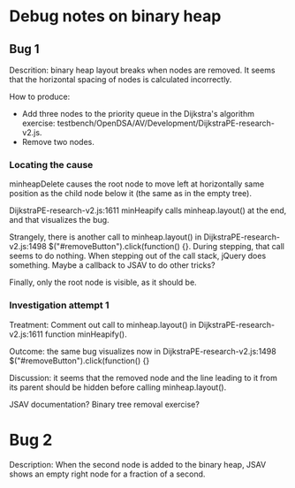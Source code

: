 # Debug notes on binary heap

## Bug 1

Descrition: binary heap layout breaks when nodes are removed. It seems
that the horizontal spacing of nodes is calculated incorrectly.

How to produce:
- Add three nodes to the priority queue in the Dijkstra's
algorithm exercise: testbench/OpenDSA/AV/Development/DijkstraPE-research-v2.js.
- Remove two nodes.

### Locating the cause

minheapDelete causes the root node to move left at horizontally same position
as the child node below it (the same as in the empty tree).

DijkstraPE-research-v2.js:1611 minHeapify calls minheap.layout() at the end,
and that visualizes the bug.

Strangely, there is another call to minheap.layout() in
DijkstraPE-research-v2.js:1498 $("#removeButton").click(function() {}.
During stepping, that call seems to do nothing.
When stepping out of the call stack, jQuery does something. Maybe a callback
to JSAV to do other tricks?

Finally, only the root node is visible, as it should be.

### Investigation attempt 1

Treatment: Comment out call to minheap.layout() in
DijkstraPE-research-v2.js:1611 function minHeapify().

Outcome: the same bug visualizes now in
DijkstraPE-research-v2.js:1498 $("#removeButton").click(function() {}

Discussion: it seems that the removed node and the line leading to it from its
parent should be hidden before calling minheap.layout().

JSAV documentation? Binary tree removal exercise?

# Bug 2

Description: When the second node is added to the binary heap, JSAV shows
an empty right node for a fraction of a second.

